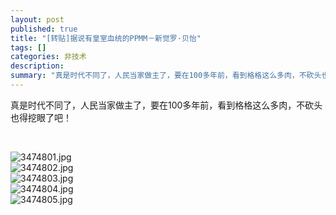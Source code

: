 ```yaml
---
layout: post
published: true
title: "[转贴]据说有皇室血统的PPMM－新觉罗·贝怡"
tags: []
categories: 非技术    
description: 
summary: "真是时代不同了，人民当家做主了，要在100多年前，看到格格这么多肉，不砍头也得挖眼了吧！  "
---
```

真是时代不同了，人民当家做主了，要在100多年前，看到格格这么多肉，不砍头也得挖眼了吧！

 

![3474801.jpg][]  
![3474802.jpg][]  
![3474803.jpg][]  
![3474804.jpg][]  
![3474805.jpg][]  



[3474801.jpg]: http://img04.21cn.com/2005/03/16/3474801.jpg
[3474802.jpg]: http://img04.21cn.com/2005/03/16/3474802.jpg
[3474803.jpg]: http://img04.21cn.com/2005/03/16/3474803.jpg
[3474804.jpg]: http://img04.21cn.com/2005/03/16/3474804.jpg
[3474805.jpg]: http://img04.21cn.com/2005/03/16/3474805.jpg